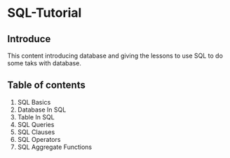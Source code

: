 # SQL-Tutorial

## Introduce
This content introducing database and giving the lessons to use SQL to do some taks with database.

## Table of contents
1. SQL Basics
2. Database In SQL
3. Table In SQL
4. SQL Queries
5. SQL Clauses
6. SQL Operators
7. SQL Aggregate Functions
